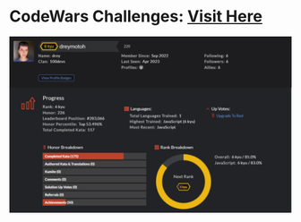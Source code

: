 # CodeWars Challenges: <a target="_blank" href="https://www.codewars.com/users/dreymotoh" >Visit Here</a>

<img src="codewars-readme.pdf" alt="codewars">
